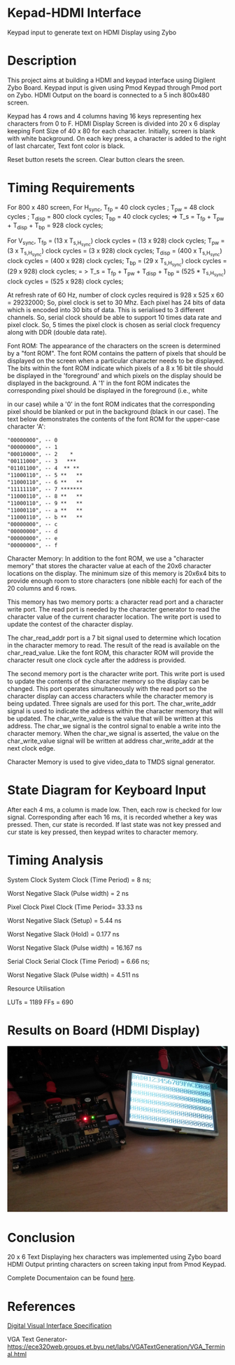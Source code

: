 # Kepad-HDMI Interface
Keypad input to generate text on HDMI Display using Zybo

# Description

This project aims at building a HDMI and keypad interface using Digilent Zybo Board. Keypad input
is given using Pmod Keypad through Pmod port on Zybo. HDMI Output on the board is connected
to a 5 inch 800x480 screen.

Keypad has 4 rows and 4 columns having 16 keys representing hex characters from 0 to F. HDMI
Display Screen is divided into 20 x 6 display keeping Font Size of 40 x 80 for each character. Initially,
screen is blank with white background. On each key press, a character is added to the right of last
charcater, Text font color is black.

Reset button resets the screen. Clear button clears the sreen.

# Timing Requirements

For 800 x 480 screen,
For H<sub>sync</sub>,
T<sub>fp</sub> = 40 clock cycles ;
T<sub>pw</sub> = 48 clock cycles ;
T<sub>disp</sub> = 800 clock cycles;
T<sub>bp</sub> = 40 clock cycles;
=> T_s = T<sub>fp</sub> + T<sub>pw</sub> + T<sub>disp</sub> + T<sub>bp</sub> = 928 clock cycles;

For V<sub>sync</sub>,
T<sub>fp</sub> = (13 x T<sub>s,H<sub>sync</sub></sub>) clock cycles = (13 x 928) clock cycles;
T<sub>pw</sub> = (3 x T<sub>s,H<sub>sync</sub></sub>) clock cycles = (3 x 928) clock cycles;
T<sub>disp</sub> = (400 x T<sub>s,H<sub>sync</sub></sub>) clock cycles = (400 x 928) clock cycles;
T<sub>bp</sub> = (29 x T<sub>s,H<sub>sync</sub></sub>) clock cycles = (29 x 928) clock cycles;
= > T_s = T<sub>fp</sub> + T<sub>pw</sub> + T<sub>disp</sub> + T<sub>bp</sub> = (525 * T<sub>s,H<sub>sync</sub></sub>) clock cycles = (525 x 928) clock cycles;

At refresh rate of 60 Hz, number of clock cycles required is 928 x 525 x 60 = 29232000;
So, pixel clock is set to 30 Mhz.
Each pixel has 24 bits of data which is encoded into 30 bits of data. This is serialised to 3 different
channels. So, serial clock should be able to support 10 times data rate and pixel clock. So, 5 times the
pixel clock is chosen as serial clock frequency along with DDR (double data rate).

Font ROM: The appearance of the characters on the screen is determined by a "font ROM". The font
ROM contains the pattern of pixels that should be displayed on the screen when a particular character
needs to be displayed. The bits within the font ROM indicate which pixels of a 8 x 16 bit tile should be
displayed in the 'foreground' and which pixels on the display should be displayed in the background. A
'1' in the font ROM indicates the corresponding pixel should be displayed in the foreground (i.e., white


in our case) while a '0' in the font ROM indicates that the corresponding pixel should be blanked or put
in the background (black in our case). The text below demonstrates the contents of the font ROM for
the upper-case character 'A':

```
"00000000", -- 0
"00000000", -- 1
"00010000", -- 2    *
"00111000", -- 3   ***
"01101100", -- 4  ** **
"11000110", -- 5 **   **
"11000110", -- 6 **   **
"11111110", -- 7 *******
"11000110", -- 8 **   **
"11000110", -- 9 **   **
"11000110", -- a **   **
"11000110", -- b **   **
"00000000", -- c
"00000000", -- d
"00000000", -- e
"00000000", -- f
```
Character Memory: In addition to the font ROM, we use a "character memory" that stores the
character value at each of the 20x6 character locations on the display. The minimum size of this
memory is 20x6x4 bits to provide enough room to store characters (one nibble each) for each of the 20
columns and 6 rows.

This memory has two memory ports: a character read port and a character write port. The read port is
needed by the character generator to read the character value of the current character location. The
write port is used to update the contest of the character display.

The char_read_addr port is a 7 bit signal used to determine which location in the character memory to
read. The result of the read is available on the char_read_value. Like the font ROM, this character
ROM will provide the character result one clock cycle after the address is provided.

The second memory port is the character write port. This write port is used to update the contents of
the character memory so the display can be changed. This port operates simultaneously with the read
port so the character display can access characters while the character memory is being updated. Three
signals are used for this port. The char_write_addr signal is used to indicate the address within the
character memory that will be updated. The char_write_value is the value that will be written at this
address. The char_we signal is the control signal to enable a write into the character memory. When
the char_we signal is asserted, the value on the char_write_value signal will be written at address
char_write_addr at the next clock edge.

Character Memory is used to give video_data to TMDS signal generator.


# State Diagram for Keyboard Input


After each 4 ms, a column is made low. Then, each row is checked for low signal. Corresponding after
each 16 ms, it is recorded whether a key was pressed. Then, cur state is recorded. If last state was not
key pressed and cur state is key pressed, then keypad writes to character memory.

# Timing Analysis

System Clock
System Clock (Time Period) = 8 ns;

Worst Negative Slack (Pulse width) = 2 ns

Pixel Clock
Pixel Clock (Time Period= 33.33 ns

Worst Negative Slack (Setup) = 5.44 ns

Worst Negative Slack (Hold) = 0.177 ns

Worst Negative Slack (Pulse width) = 16.167 ns

Serial Clock
Serial Clock (Time Period) = 6.66 ns;

Worst Negative Slack (Pulse width) = 4.511 ns

Resource Utilisation

LUTs = 1189
FFs = 690

# Results on Board (HDMI Display)

![alt text](hdmi_text_zybo.png)

# Conclusion

20 x 6 Text Displaying hex characters was implemented using Zybo board HDMI Output printing
characters on screen taking input from Pmod Keypad.

Complete Documentaion can be found [here](Project_Documentation.pdf).

# References

[Digital Visual Interface Specification](dvi_spec-V1_0.pdf)

VGA Text Generator-
https://ece320web.groups.et.byu.net/labs/VGATextGeneration/VGA_Terminal.html
